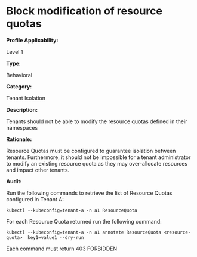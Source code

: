 # Block modification of resource quotas

**Profile Applicability:**

Level 1

**Type:**

Behavioral

**Category:**

Tenant Isolation

**Description:**

Tenants should not be able to modify the resource quotas defined in their namespaces

**Rationale:**

Resource Quotas must be configured to guarantee isolation between tenants. Furthermore, it should not be impossible for a tenant administrator to modify an existing resource quota as they may over-allocate resources and impact other tenants.

**Audit:**

Run the following commands to retrieve the list of Resource Quotas configured in Tenant A:

  	kubectl --kubeconfig=tenant-a -n a1 ResourceQuota

For each Resource Quota returned run the following command:
	
	kubectl --kubeconfig=tenant-a -n a1 annotate ResourceQuota <resource-quota>  key1=value1 --dry-run

Each command must return 403 FORBIDDEN
